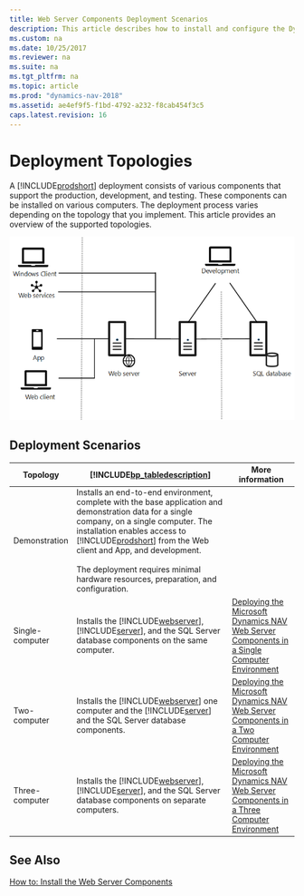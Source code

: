 ```yaml
---
title: Web Server Components Deployment Scenarios
description: This article describes how to install and configure the Dynamics NAV Web Server components in different network topologies and the deployment scenarios.
ms.custom: na
ms.date: 10/25/2017
ms.reviewer: na
ms.suite: na
ms.tgt_pltfrm: na
ms.topic: article
ms.prod: "dynamics-nav-2018"
ms.assetid: ae4ef9f5-f1bd-4792-a232-f8cab454f3c5
caps.latest.revision: 16
---
```

# Deployment Topologies

A [!INCLUDE[prodshort](../developer/includes/prodshort.md)] deployment consists of various components that support the production, development, and testing. These components can be installed on various computers. The deployment process varies depending on the topology that you implement. This article provides an overview of the supported topologies. 

<!-- 
This section describes how to install and configure the [!INCLUDE[nav_web_server](../developer/includes/nav_web_server_md.md)] in different network topologies.  

-->
  
![Architecture overview](../media/architecture-overview.png "Architecture overview")   
  
## Deployment Scenarios  
  
|Topology|[!INCLUDE[bp_tabledescription](../developer/includes/bp_tabledescription_md.md)]|More information|  
|--------------|---------------------------------------|---|  
|Demonstration|Installs an end-to-end environment, complete with the base application and demonstration data for a single company, on a single computer. The installation enables access to [!INCLUDE[prodshort](../developer/prodshort.md)] from the Web client and App, and development.<br /><br />The deployment requires minimal hardware resources, preparation, and configuration.| |  
|Single-computer|Installs the [!INCLUDE[webserver](../developer/includes/webserver.md)], [!INCLUDE[server](../developer/includes/server.md)], and the SQL Server database components on the same computer.| [Deploying the Microsoft Dynamics NAV Web Server Components in a Single Computer Environment](Deploying-the-Microsoft-Dynamics-NAV-Web-Server-Components-in-a-Single-Computer-Environment.md)| 
|Two-computer|Installs the [!INCLUDE[webserver](../developer/includes/webeserver.md)] one computer and the [!INCLUDE[server](../developer/includes/server.md)] and the SQL Server database components.|[Deploying the Microsoft Dynamics NAV Web Server Components in a Two Computer Environment](Deploying-the-Microsoft-Dynamics-NAV-Web-Server-Components-in-a-Two-Computer-Environment.md)|  
|Three-computer|Installs the [!INCLUDE[webserver](../developer/includes/webserver.md)], [!INCLUDE[server](../developer/includes/server.md)], and the SQL Server database components on separate computers.| [Deploying the Microsoft Dynamics NAV Web Server Components in a Three Computer Environment](Deploying-the-Microsoft-Dynamics-NAV-Web-Server-Components-in-a-Three-Computer-Environment.md)| 
  
## See Also  
 [How to: Install the Web Server Components](How-to--Install-the-Web-Server-Components.md)